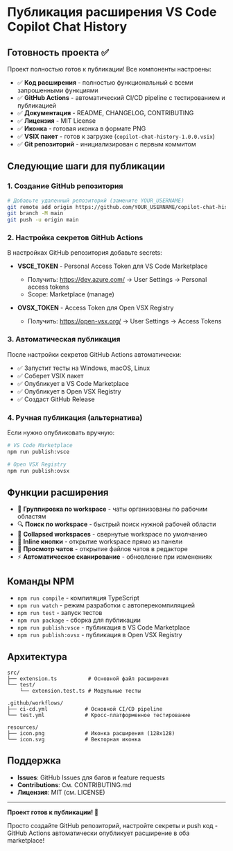 # Публикация расширения VS Code Copilot Chat History

## Готовность проекта ✅

Проект полностью готов к публикации! Все компоненты настроены:

- ✅ **Код расширения** - полностью функциональный с всеми запрошенными функциями
- ✅ **GitHub Actions** - автоматический CI/CD pipeline с тестированием и публикацией  
- ✅ **Документация** - README, CHANGELOG, CONTRIBUTING
- ✅ **Лицензия** - MIT License
- ✅ **Иконка** - готовая иконка в формате PNG
- ✅ **VSIX пакет** - готов к загрузке (`copilot-chat-history-1.0.0.vsix`)
- ✅ **Git репозиторий** - инициализирован с первым коммитом

## Следующие шаги для публикации

### 1. Создание GitHub репозитория

```bash
# Добавьте удаленный репозиторий (замените YOUR_USERNAME)
git remote add origin https://github.com/YOUR_USERNAME/copilot-chat-history.git
git branch -M main
git push -u origin main
```

### 2. Настройка секретов GitHub Actions

В настройках GitHub репозитория добавьте secrets:

- **VSCE_TOKEN** - Personal Access Token для VS Code Marketplace
  - Получить: https://dev.azure.com/ → User Settings → Personal access tokens
  - Scope: Marketplace (manage)

- **OVSX_TOKEN** - Access Token для Open VSX Registry  
  - Получить: https://open-vsx.org/ → User Settings → Access Tokens

### 3. Автоматическая публикация

После настройки секретов GitHub Actions автоматически:
- ✅ Запустит тесты на Windows, macOS, Linux
- ✅ Соберет VSIX пакет
- ✅ Опубликует в VS Code Marketplace
- ✅ Опубликует в Open VSX Registry
- ✅ Создаст GitHub Release

### 4. Ручная публикация (альтернатива)

Если нужно опубликовать вручную:

```bash
# VS Code Marketplace
npm run publish:vsce

# Open VSX Registry  
npm run publish:ovsx
```

## Функции расширения

- 📂 **Группировка по workspace** - чаты организованы по рабочим областям
- 🔍 **Поиск по workspace** - быстрый поиск нужной рабочей области
- 📁 **Collapsed workspaces** - свернутые workspace по умолчанию
- 🔗 **Inline кнопки** - открытие workspace прямо из панели
- 📖 **Просмотр чатов** - открытие файлов чатов в редакторе
- ⚡ **Автоматическое сканирование** - обновление при изменениях

## Команды NPM

- `npm run compile` - компиляция TypeScript
- `npm run watch` - режим разработки с автоперекомпиляцией
- `npm run test` - запуск тестов
- `npm run package` - сборка для публикации
- `npm run publish:vsce` - публикация в VS Code Marketplace
- `npm run publish:ovsx` - публикация в Open VSX Registry

## Архитектура

```
src/
├── extension.ts          # Основной файл расширения
└── test/
    └── extension.test.ts # Модульные тесты

.github/workflows/
├── ci-cd.yml            # Основной CI/CD pipeline
└── test.yml             # Кросс-платформенное тестирование

resources/
├── icon.png             # Иконка расширения (128x128)
└── icon.svg             # Векторная иконка
```

## Поддержка

- **Issues**: GitHub Issues для багов и feature requests
- **Contributions**: См. CONTRIBUTING.md
- **Лицензия**: MIT (см. LICENSE)

---

**Проект готов к публикации! 🚀**

Просто создайте GitHub репозиторий, настройте секреты и push код - GitHub Actions автоматически опубликует расширение в оба marketplace!
